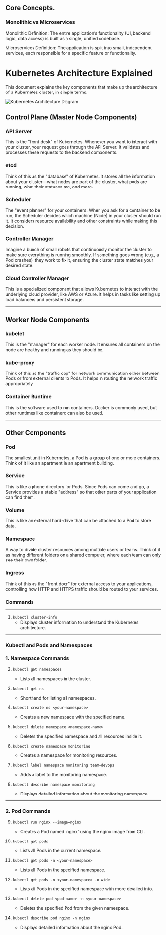 ## **Core Concepts.**

### Monolithic vs Microservices
   Monolithic Definition: The entire application’s functionality (UI, backend logic, data access) is built as a single, unified codebase.
   
   Microservices Definition: The application is split into small, independent services, each responsible for a specific feature or functionality.
# Kubernetes Architecture Explained

This document explains the key components that make up the architecture of a Kubernetes cluster, in simple terms.


![Kubernetes Architecture Diagram](https://miro.medium.com/v2/resize:fit:1400/1*0Sudxeu5mQyN3ahi1FV49A.png)


## Control Plane (Master Node Components)

### API Server

This is the "front desk" of Kubernetes. Whenever you want to interact with your cluster, your request goes through the API Server. It validates and processes these requests to the backend components.

### etcd

Think of this as the "database" of Kubernetes. It stores all the information about your cluster—what nodes are part of the cluster, what pods are running, what their statuses are, and more.

### Scheduler

The "event planner" for your containers. When you ask for a container to be run, the Scheduler decides which machine (Node) in your cluster should run it. It considers resource availability and other constraints while making this decision.

### Controller Manager

Imagine a bunch of small robots that continuously monitor the cluster to make sure everything is running smoothly. If something goes wrong (e.g., a Pod crashes), they work to fix it, ensuring the cluster state matches your desired state.

### Cloud Controller Manager

This is a specialized component that allows Kubernetes to interact with the underlying cloud provider, like AWS or Azure. It helps in tasks like setting up load balancers and persistent storage.

---

## Worker Node Components

### kubelet

This is the "manager" for each worker node. It ensures all containers on the node are healthy and running as they should be.

### kube-proxy

Think of this as the "traffic cop" for network communication either between Pods or from external clients to Pods. It helps in routing the network traffic appropriately.

### Container Runtime

This is the software used to run containers. Docker is commonly used, but other runtimes like containerd can also be used.

---

## Other Components

### Pod

The smallest unit in Kubernetes, a Pod is a group of one or more containers. Think of it like an apartment in an apartment building.

### Service

This is like a phone directory for Pods. Since Pods can come and go, a Service provides a stable "address" so that other parts of your application can find them.

### Volume

This is like an external hard-drive that can be attached to a Pod to store data.

### Namespace

A way to divide cluster resources among multiple users or teams. Think of it as having different folders on a shared computer, where each team can only see their own folder.

### Ingress

Think of this as the "front door" for external access to your applications, controlling how HTTP and HTTPS traffic should be routed to your services.




### Commands
---
1. `kubectl cluster-info`  
   - Displays cluster information to understand the Kubernetes architecture.

---

### Kubectl and Pods and Namespaces

### 1. Namespace Commands

2. `kubectl get namespaces`  
   - Lists all namespaces in the cluster.

3. `kubectl get ns`  
   - Shorthand for listing all namespaces.

4. `kubectl create ns <your-namespace>`  
   - Creates a new namespace with the specified name.

5. `kubectl delete namespace <namespace-name>`  
   - Deletes the specified namespace and all resources inside it.

6. `kubectl create namespace monitoring`  
   - Creates a namespace for monitoring resources.

7. `kubectl label namespace monitoring team=devops`  
   - Adds a label to the monitoring namespace.

8. `kubectl describe namespace monitoring`  
   - Displays detailed information about the monitoring namespace.

---

### 2. Pod Commands

9. `kubectl run nginx --image=nginx`  
   - Creates a Pod named 'nginx' using the nginx image from CLI.

10. `kubectl get pods`  
    - Lists all Pods in the current namespace.

11. `kubectl get pods -n <your-namespace>`  
    - Lists all Pods in the specified namespace.

12. `kubectl get pods -n <your-namespace> -o wide`  
    - Lists all Pods in the specified namespace with more detailed info.

13. `kubectl delete pod <pod-name> -n <your-namespace>`  
    - Deletes the specified Pod from the given namespace.

14. `kubectl describe pod nginx -n nginx`  
    - Displays detailed information about the nginx Pod.
